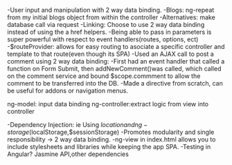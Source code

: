 <!-- First: Search Functionality -->
  -User input and manipulation with 2 way data binding.
  -Blogs: ng-repeat from my initial blogs object from within the controller
    -Alternatives: make database call via request
  -Linking:  Choose to use 2 way data binding instead of using the a href helpers.
    -Being able to pass in parameters is super powerful with respect to event handlers(routes, options, ect)
  -$routeProvider: allows for easy routing to asociate a specific controller and template to that route(even though its SPA)
  -Used an AJAX call to post a comment using 2 way data binding:
    -First had an event handler that called a function on Form Submit, then addNewComment()was called, which called on the comment service and bound $scope.commment to allow the comment to be transferred into the DB.
  -Made a directive from scratch, can be useful for addons or navigation menus.

  ng-model: input data binding
  ng-controller:extract logic from view into controller

<!-- Interesting Topics -->

  -Dependency Injection: ie Using $location and ng-storage($localStorage,$sessionStorage)
  -Promotes modularity and single responsibility -> 2 way data binding.
  -ng-view in index.html allows you to include stylesheets and libraries while keeping the app SPA.
  -Testing in Angular? Jasmine API,other dependencies

